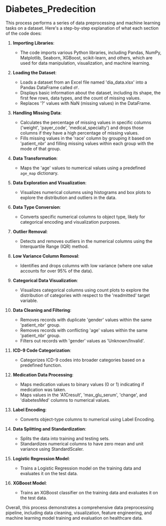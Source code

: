 # Diabetes_Predecition

This process performs a series of data preprocessing and machine learning tasks on a dataset. Here's a step-by-step explanation of what each section of the code does:

1. **Importing Libraries**:
   - The code imports various Python libraries, including Pandas, NumPy, Matplotlib, Seaborn, XGBoost, scikit-learn, and others, which are used for data manipulation, visualization, and machine learning.

2. **Loading the Dataset**:
   - Loads a dataset from an Excel file named 'dia_data.xlsx' into a Pandas DataFrame called `df`.
   - Displays basic information about the dataset, including its shape, the first few rows, data types, and the count of missing values.
   - Replaces '?' values with NaN (missing values) in the DataFrame.

3. **Handling Missing Data**:
   - Calculates the percentage of missing values in specific columns ('weight', 'payer_code', 'medical_specialty') and drops those columns if they have a high percentage of missing values.
   - Fills missing values in the 'race' column by grouping it based on 'patient_nbr' and filling missing values within each group with the mode of that group.

4. **Data Transformation**:
   - Maps the 'age' values to numerical values using a predefined `age_map` dictionary.

5. **Data Exploration and Visualization**:
   - Visualizes numerical columns using histograms and box plots to explore the distribution and outliers in the data.

6. **Data Type Conversion**:
   - Converts specific numerical columns to object type, likely for categorical encoding and visualization purposes.

7. **Outlier Removal**:
   - Detects and removes outliers in the numerical columns using the Interquartile Range (IQR) method.

8. **Low Variance Column Removal**:
   - Identifies and drops columns with low variance (where one value accounts for over 95% of the data).

9. **Categorical Data Visualization**:
   - Visualizes categorical columns using count plots to explore the distribution of categories with respect to the 'readmitted' target variable.

10. **Data Cleaning and Filtering**:
    - Removes records with duplicate 'gender' values within the same 'patient_nbr' group.
    - Removes records with conflicting 'age' values within the same 'patient_nbr' group.
    - Filters out records with 'gender' values as 'Unknown/Invalid'.

11. **ICD-9 Code Categorization**:
    - Categorizes ICD-9 codes into broader categories based on a predefined function.

12. **Medication Data Processing**:
    - Maps medication values to binary values (0 or 1) indicating if medication was taken.
    - Maps values in the 'A1Cresult', 'max_glu_serum', 'change', and 'diabetesMed' columns to numerical values.

13. **Label Encoding**:
    - Converts object-type columns to numerical using Label Encoding.

14. **Data Splitting and Standardization**:
    - Splits the data into training and testing sets.
    - Standardizes numerical columns to have zero mean and unit variance using StandardScaler.

15. **Logistic Regression Model**:
    - Trains a Logistic Regression model on the training data and evaluates it on the test data.

16. **XGBoost Model**:
    - Trains an XGBoost classifier on the training data and evaluates it on the test data.

Overall, this process demonstrates a comprehensive data preprocessing pipeline, including data cleaning, visualization, feature engineering, and machine learning model training and evaluation on healthcare data.
